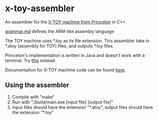 # x-toy-assembler

An assembler for the [X-TOY machine from Princeton](https://lift.cs.princeton.edu/xtoy/) in C++.

[grammar.md](grammar.md) defines the ARM-like assembly language

The TOY machine uses *.toy as its file extension. This assembler take in *.atoy (assembly for TOY) files, and outputs *.toy files.

Princeton's implementation is written in Java and doesn't work with a terminal. Try [this](https://github.com/EthanDenny/python-x-toy) instead.

Documentation for X-TOY machine code can be found [here](https://introcs.cs.princeton.edu/java/62toy/cheatsheet.txt).

## Using the assembler

1. Compile with "make"
2. Run with "./build/main.exe \[input file\] \[output file\]"
3. Input files should have the extension "\*.atoy", output files should have the extension "\*.toy"
